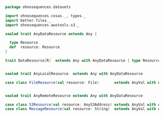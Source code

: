 
```scala
package ohnosequences.datasets

import ohnosequences.cosas._, types._
import better.files._
import ohnosequences.awstools.s3._

sealed trait AnyDataResource extends Any {

  type Resource
  def  resource: Resource
}

trait DataResource[R]  extends Any with AnyDataResource { type Resource = R }


sealed trait AnyLocalResource  extends Any with AnyDataResource

case class FileResource(val resource: File)       extends AnyVal with AnyLocalResource with DataResource[File]


sealed trait AnyRemoteResource extends Any with AnyDataResource

case class S3Resource(val resource: AnyS3Address) extends AnyVal with AnyRemoteResource with DataResource[AnyS3Address]
case class MessageResource(val resource: String)  extends AnyVal with AnyRemoteResource with DataResource[String]

```




[main/scala/data.scala]: data.scala.md
[main/scala/fileData.scala]: fileData.scala.md
[main/scala/illumina/package.scala]: illumina/package.scala.md
[main/scala/illumina/reads.scala]: illumina/reads.scala.md
[main/scala/package.scala]: package.scala.md
[main/scala/resources.scala]: resources.scala.md
[test/scala/Datasets.scala]: ../../test/scala/Datasets.scala.md
[test/scala/fileData.scala]: ../../test/scala/fileData.scala.md